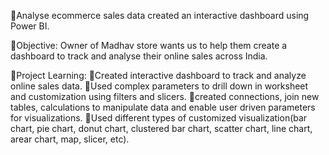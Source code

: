 🏪Analyse ecommerce sales data created an interactive dashboard using Power BI.

🤔Objective: 
Owner of Madhav store wants us to help them create a dashboard to track and analyse their online sales across India. 

🏪Project Learning:
🔸Created interactive dashboard to track and analyze online sales data.
🔸Used complex parameters to drill down in worksheet and customization using filters and slicers.
🔸created connections, join new tables, calculations to manipulate data and enable user driven parameters for visualizations.
🔸Used different types of customized visualization(bar chart, pie chart, donut chart, clustered bar chart, scatter chart, line chart, arear chart, map, slicer, etc).
